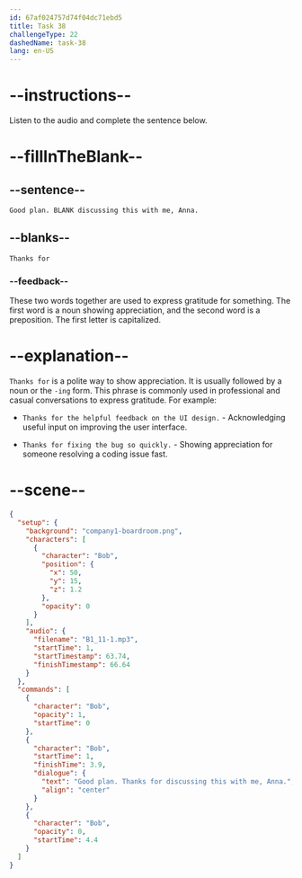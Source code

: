 ```yaml
---
id: 67af024757d74f04dc71ebd5
title: Task 38
challengeType: 22
dashedName: task-38
lang: en-US
---
```


<!-- (Audio) Bob: Good plan. Thanks for discussing this with me, Anna. -->

# --instructions--

Listen to the audio and complete the sentence below.

# --fillInTheBlank--

## --sentence--

`Good plan. BLANK discussing this with me, Anna.`

## --blanks--

`Thanks for`

### --feedback--  

These two words together are used to express gratitude for something. The first word is a noun showing appreciation, and the second word is a preposition. The first letter is capitalized. 

# --explanation--

`Thanks for` is a polite way to show appreciation. It is usually followed by a noun or the `-ing` form. This phrase is commonly used in professional and casual conversations to express gratitude. For example:

- `Thanks for the helpful feedback on the UI design.` - Acknowledging useful input on improving the user interface.

- `Thanks for fixing the bug so quickly.` - Showing appreciation for someone resolving a coding issue fast.

# --scene--

```json
{
  "setup": {
    "background": "company1-boardroom.png",
    "characters": [
      {
        "character": "Bob",
        "position": {
          "x": 50,
          "y": 15,
          "z": 1.2
        },
        "opacity": 0
      }
    ],
    "audio": {
      "filename": "B1_11-1.mp3",
      "startTime": 1,
      "startTimestamp": 63.74,
      "finishTimestamp": 66.64
    }
  },
  "commands": [
    {
      "character": "Bob",
      "opacity": 1,
      "startTime": 0
    },
    {
      "character": "Bob",
      "startTime": 1,
      "finishTime": 3.9,
      "dialogue": {
        "text": "Good plan. Thanks for discussing this with me, Anna.",
        "align": "center"
      }
    },
    {
      "character": "Bob",
      "opacity": 0,
      "startTime": 4.4
    }
  ]
}
```
